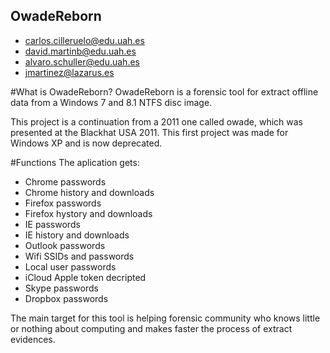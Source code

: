 ## OwadeReborn

* carlos.cilleruelo@edu.uah.es
* david.martinb@edu.uah.es
* alvaro.schuller@edu.uah.es
* jmartinez@lazarus.es

#What is OwadeReborn?
OwadeReborn is a forensic tool for extract offline data from a Windows 7 and 8.1 NTFS disc image. 

This project is a continuation from a 2011 one called owade, which was presented at the Blackhat USA 2011. This first project was made for Windows XP and is now deprecated.

#Functions
The aplication gets:

* Chrome passwords
* Chrome history and downloads
* Firefox passwords
* Firefox hystory and downloads
* IE passwords
* IE history and downloads
* Outlook passwords
* Wifi SSIDs and passwords
* Local user passwords
* iCloud Apple token decripted
* Skype passwords
* Dropbox passwords

The main target for this tool is helping forensic community who knows little or nothing about computing and makes faster the process of extract evidences.